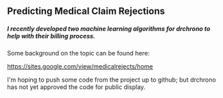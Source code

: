## Predicting Medical Claim Rejections

##### I recently developed two machine learning algorithms for drchrono to help with their billing process.
Some background on the topic can be found here:  
  
https://sites.google.com/view/medicalrejects/home

I'm hoping to push some code from the project up to github; but drchrono has not yet approved the code for public display. 
